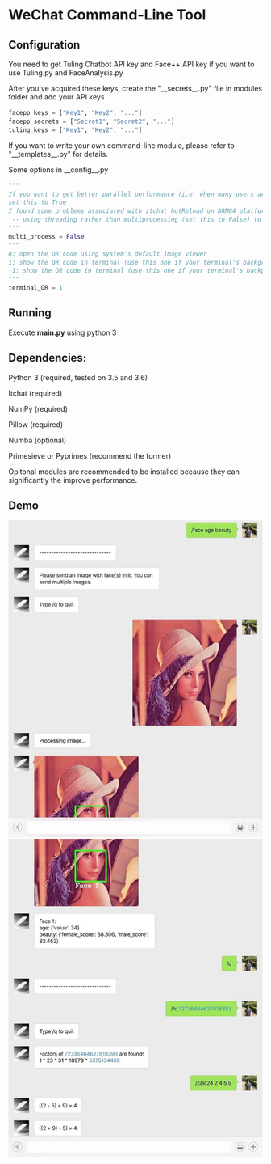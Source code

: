 # WeChat Command-Line Tool

## Configuration

You need to get Tuling Chatbot API key and Face++ API key if you want to use Tuling.py and FaceAnalysis.py

After you've acquired these keys, create the "\_\_secrets__.py" file in modules folder and add your API keys
```python
facepp_keys = ["Key1", "Key2", "..."]
facepp_secrets = ["Secret1", "Secret2", "..."]
tuling_keys = ["Key1", "Key2", "..."]
```
If you want to write your own command-line module, please refer to "\_\_templates__.py" for details.

Some options in \_\_config__.py
```python
"""
If you want to get better parallel performance (i.e. when many users are requesting simultaneously), 
set this to True
I found some problems associated with itchat hotReload on ARM64 platform, and therefore I designed an alternative solution
 -- using threading rather than multiprocessing (set this to False) to avoid hotReload.
"""
multi_process = False
"""
0: open the QR code using system's default image viewer
1: show the QR code in terminal (use this one if your terminal's background color is black)
-1: show the QR code in terminal (use this one if your terminal's background color is white)
"""
terminal_QR = 1
```
## Running

Execute __main.py__ using python 3

## Dependencies:
Python 3 (required, tested on 3.5 and 3.6)

Itchat (required)

NumPy (required)

Pillow (required)

Numba (optional)

Primesieve or Pyprimes (recommend the former)

Opitonal modules are recommended to be installed because they can significantly the improve performance.

## Demo

![demo-pic](demo/1.jpg)
![demo-pic](demo/2.jpg)

